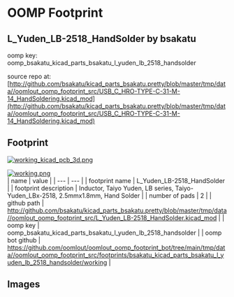 # OOMP Footprint  
## L_Yuden_LB-2518_HandSolder  by bsakatu  
  
oomp key: oomp_bsakatu_kicad_parts_bsakatu_l_yuden_lb_2518_handsolder  
  
source repo at: [http://github.com/bsakatu/kicad_parts_bsakatu.pretty/blob/master/tmp/data//oomlout_oomp_footprint_src/USB_C_HRO-TYPE-C-31-M-14_HandSoldering.kicad_mod](http://github.com/bsakatu/kicad_parts_bsakatu.pretty/blob/master/tmp/data//oomlout_oomp_footprint_src/USB_C_HRO-TYPE-C-31-M-14_HandSoldering.kicad_mod)  
## Footprint  
  
[![working_kicad_pcb_3d.png](working_kicad_pcb_3d_600.png)](working_kicad_pcb_3d.png)  
  
[![working.png](working_600.png)](working.png)  
| name | value | 
| --- | --- | 
| footprint name | L_Yuden_LB-2518_HandSolder | 
| footprint description | Inductor, Taiyo Yuden, LB series, Taiyo-Yuden_LBx-2518, 2.5mmx1.8mm, Hand Solder | 
| number of pads | 2 | 
| github path | http://github.com/bsakatu/kicad_parts_bsakatu.pretty/blob/master/tmp/data//oomlout_oomp_footprint_src/L_Yuden_LB-2518_HandSolder.kicad_mod | 
| oomp key | oomp_bsakatu_kicad_parts_bsakatu_l_yuden_lb_2518_handsolder | 
| oomp bot github | https://github.com/oomlout/oomlout_oomp_footprint_bot/tree/main/tmp/data//oomlout_oomp_footprint_src/footprints/bsakatu_kicad_parts_bsakatu_l_yuden_lb_2518_handsolder/working | 
## Images  
